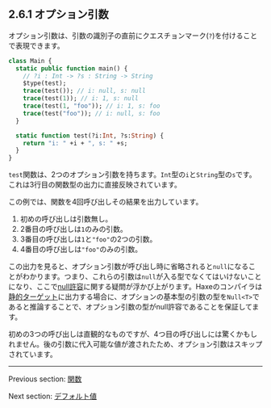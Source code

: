 ## 2.6.1 オプション引数

オプション引数は、引数の識別子の直前にクエスチョンマーク(`?`)を付けることで表現できます。

```haxe
class Main {
  static public function main() {
    // ?i : Int -> ?s : String -> String
    $type(test);
    trace(test()); // i: null, s: null
    trace(test(1)); // i: 1, s: null
    trace(test(1, "foo")); // i: 1, s: foo
    trace(test("foo")); // i: null, s: foo
  }

  static function test(?i:Int, ?s:String) {
    return "i: " +i + ", s: " +s;
  }
}
```

`test`関数は、2つのオプション引数を持ちます。`Int`型の`i`と`String`型の`s`です。これは3行目の関数型の出力に直接反映されています。

この例では、関数を4回呼び出しその結果を出力しています。

1. 初めの呼び出しは引数無し。
2. 2番目の呼び出しは`1`のみの引数。
3. 3番目の呼び出しは`1`と`"foo"`の2つの引数。
4. 4番目の呼び出しは`"foo"`のみの引数。

この出力を見ると、オプション引数が呼び出し時に省略されると`null`になることがわかります。つまり、これらの引数は`null`が入る型でなくてはいけないことになり、ここで[null許容](types-nullability.md)に関する疑問が浮かび上がります。Haxeのコンパイラは[静的ターゲット](dictionary.md#define-static-target)に出力する場合に、オプションの基本型の引数の型を`Null<T>`であると推論することで、オプション引数の型がnull許容であることを保証してます。

初めの3つの呼び出しは直観的なものですが、4つ目の呼び出しには驚くかもしれません。後の引数に代入可能な値が渡されたため、オプション引数はスキップされています。

---

Previous section: [関数](types-function.md)

Next section: [デフォルト値](types-function-default-values.md)